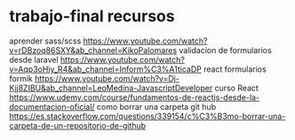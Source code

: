 # trabajo-final recursos
aprender sass/scss
https://www.youtube.com/watch?v=rDBzoq86SXY&ab_channel=KikoPalomares
validacion de formularios desde laravel
https://www.youtube.com/watch?v=Aqp3oHiy_R4&ab_channel=Inform%C3%A1ticaDP
react formularios formik
https://www.youtube.com/watch?v=Dj-Kjj8ZIBU&ab_channel=LeoMedina-JavascriptDeveloper
curso React
https://www.udemy.com/course/fundamentos-de-reactjs-desde-la-documentacion-oficial/
como borrar una carpeta git hub
https://es.stackoverflow.com/questions/339154/c%C3%B3mo-borrar-una-carpeta-de-un-repositorio-de-github